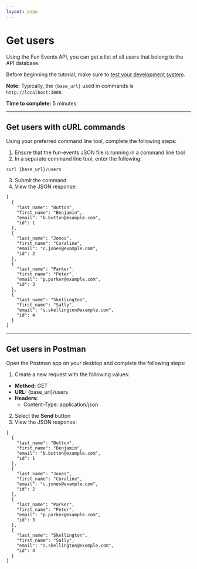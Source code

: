 ```yaml
---
layout: page
---
```


# Get users
Using the Fun Events API, you can get a list of all users that belong to the API database.

Before beginning the tutorial, make sure to [test your development system](../tutorials/getting-started.md).

**Note:** Typically, the `{base_url}` used in commands is `http://localhost:3000`.

**Time to complete:** 5 minutes

---
## Get users with cURL commands

Using your preferred command line tool, complete the following steps:

1. Ensure that the fun-events JSON file is running in a command line tool
2. In a separate command line tool, enter the following:
```shell
curl {base_url}/users
```
3. Submit the command
4. View the JSON response:
```shell
[
  {
    "last_name": "Button",
    "first_name": "Benjamin",
    "email": "b.button@example.com",
    "id": 1
  },
  {
    "last_name": "Jones",
    "first_name": "Coraline",
    "email": "c.jones@example.com",
    "id": 2
  },
  {
    "last_name": "Parker",
    "first_name": "Peter",
    "email": "p.parker@example.com",
    "id": 3
  },
  {
    "last_name": "Skellington",
    "first_name": "Sally",
    "email": "s.skellington@example.com",
    "id": 4
  }
]
```
---
## Get users in Postman

Open the Postman app on your desktop and complete the following steps:

1. Create a new request with the following values:
- **Method:** GET
- **URL:** {base_url}/users
- **Headers:**
  - Content-Type: application/json
 
2. Select the **Send** button
3. View the JSON response:
```shell
[
  {
    "last_name": "Button",
    "first_name": "Benjamin",
    "email": "b.button@example.com",
    "id": 1
  },
  {
    "last_name": "Jones",
    "first_name": "Coraline",
    "email": "c.jones@example.com",
    "id": 2
  },
  {
    "last_name": "Parker",
    "first_name": "Peter",
    "email": "p.parker@example.com",
    "id": 3
  },
  {
    "last_name": "Skellington",
    "first_name": "Sally",
    "email": "s.skellington@example.com",
    "id": 4
  }
]
```